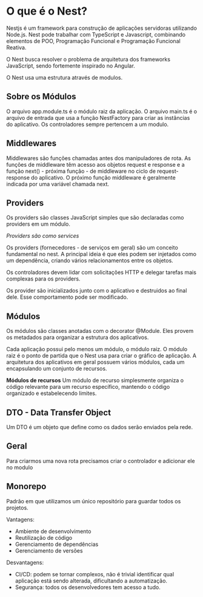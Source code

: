 # O que é o Nest?

Nestjs é um framework para construção de aplicações servidoras utilizando Node.js. 
Nest pode trabalhar com TypeScript e Javascript, combinando elementos de POO,
Programação Funcional e Programação Funcional Reativa.

O Nest busca resolver o problema de arquitetura dos frameworks JavaScript, sendo fortemente 
inspirado no Angular.

O Nest usa uma estrutura através de modulos.

## Sobre os Módulos

O arquivo app.module.ts é o módulo raiz da aplicação.
O arquivo main.ts é o arquivo de entrada que usa a função NestFactory para criar as instâncias do aplicativo.
Os controladores sempre pertencem a um modulo.

## Middlewares

Middlewares são funções chamadas antes dos manipuladores de rota.
As funções de middleware têm acesso aos objetos request e response e a função next() - próxima função -  de middleware no ciclo de request-response do aplicativo. O próximo função middleware é geralmente indicada por uma variável chamada next.
## Providers

Os providers são classes JavaScript simples que são declaradas como providers em um módulo.

*Providers são como services*

Os providers (fornecedores - de serviços em geral) são um conceito fundamental no nest.
A principal ideia é que eles podem ser injetados como um dependência, criando vários relacionamentos entre os objetos.

Os controladores devem lidar com solicitações HTTP e delegar tarefas mais complexas para os providers.

Os provider são inicializados junto com o aplicativo e destruidos ao final dele. Esse comportamento pode ser modificado.

## Módulos

Os módulos são classes anotadas com o decorator @Module. Eles provem os metadados para organizar a estrutura dos aplicativos.

Cada aplicação possui pelo menos um módulo, o módulo raiz. O módulo raiz é o ponto de partida que o Nest usa para criar o gráfico de aplicação.
A arquitetura dos aplicativos em geral possuem vários módulos, cada um encapsulando um conjunto de recursos.

**Módulos de recursos** 
Um módulo de recurso simplesmente organiza o código relevante para um recurso específico, 
mantendo o código organizado e estabelecendo limites.


## DTO - Data Transfer Object

Um DTO é um objeto que define como os dados serão enviados pela rede.

## Geral

Para criarmos uma nova rota precisamos criar o controlador e adicionar ele no modulo

## Monorepo

Padrão em que utilizamos um único repositório para guardar todos os projetos.

Vantagens:
- Ambiente de desenvolvimento
- Reutilização de código
- Gerenciamento de dependências
- Gerenciamento de versões

Desvantagens:
- CI/CD: podem se tornar complexos, não é trivial identificar qual aplicação está sendo alterada, dificultando a automatização.
- Segurança: todos os desenvolvedores tem acesso a tudo.